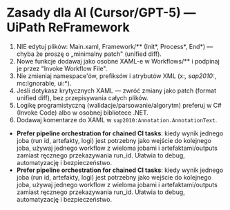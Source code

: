 # Zasady dla AI (Cursor/GPT-5) — UiPath ReFramework

1) NIE edytuj plików: Main.xaml, Framework/** (Init*, Process*, End*) — chyba że proszę o „minimalny patch" (unified diff).
2) Nowe funkcje dodawaj jako osobne XAML-e w Workflows/** i podpinaj je przez "Invoke Workflow File".
3) Nie zmieniaj namespace'ów, prefiksów i atrybutów XML (x:*, sap2010:*, mc:Ignorable, ui:*).
4) Jeśli dotykasz krytycznych XAML — zwróć zmiany jako patch (format unified diff), bez przepisywania całych plików.
5) Logikę programistyczną (walidacje/parsowanie/algorytm) preferuj w C# (Invoke Code) albo w osobnej bibliotece .NET.
6) Dodawaj komentarze do XAML w `sap2010:Annotation.AnnotationText`.
- **Prefer pipeline orchestration for chained CI tasks**: kiedy wynik jednego joba (run id, artefakty, logi) jest potrzebny jako wejście do kolejnego joba, używaj jednego workflow z wieloma jobami i artefaktami/outputs zamiast ręcznego przekazywania run_id. Ułatwia to debug, automatyzację i bezpieczeństwo.
- **Prefer pipeline orchestration for chained CI tasks**: kiedy wynik jednego joba (run id, artefakty, logi) jest potrzebny jako wejście do kolejnego joba, używaj jednego workflow z wieloma jobami i artefaktami/outputs zamiast ręcznego przekazywania run_id. Ułatwia to debug, automatyzację i bezpieczeństwo.
